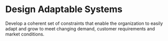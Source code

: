 # Design Adaptable Systems

<summary>
Develop a coherent set of constraints that enable the organization to easily adapt and grow to meet changing demand, customer requirements and market conditions.
</summary>
